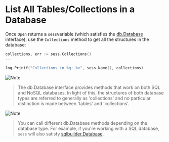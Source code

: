 # List All Tables/Collections in a Database

Once `Open` returns a `sess`variable (which satisfies the [db.Database][2] interface), use the `Collections` method to get all the structures in the database: 

```go
collections, err := sess.Collections()
...

log.Printf("Collections in %q: %v", sess.Name(), collections)
```
![Note](https://github.com/LizGoro90/db-tour/tree/master/static/img)
> The db.Database interface provides methods that work on both SQL and NoSQL databases.
> In light of this, the structures of both database types are referred to generally as
> 'collections' and no particular distinction is made between 'tables' and 'collections'.

![Note](https://github.com/LizGoro90/db-tour/tree/master/static/img)
> You can call different db.Database methods depending on the database type. For example, 
> if you're working with a SQL database, `sess` will also satisfy [sqlbuilder.Database][3].


[1]: https://godoc.org/upper.io/db.v3#ConnectionURL
[2]: https://godoc.org/upper.io/db.v3#Database
[3]: https://godoc.org/upper.io/db.v3/lib/sqlbuilder#Database
[4]: https://godoc.org/upper.io/db.v3/lib/sqlbuilder#Open

